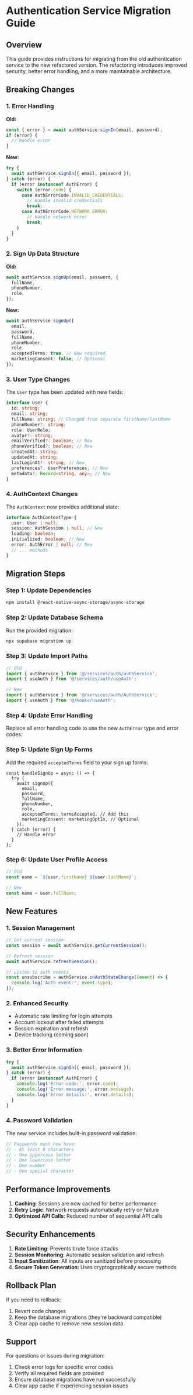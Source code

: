 # Authentication Service Migration Guide

## Overview

This guide provides instructions for migrating from the old authentication service to the new refactored version. The refactoring introduces improved security, better error handling, and a more maintainable architecture.

## Breaking Changes

### 1. Error Handling

**Old:**
```typescript
const { error } = await authService.signIn(email, password);
if (error) {
  // Handle error
}
```

**New:**
```typescript
try {
  await authService.signIn({ email, password });
} catch (error) {
  if (error instanceof AuthError) {
    switch (error.code) {
      case AuthErrorCode.INVALID_CREDENTIALS:
        // Handle invalid credentials
        break;
      case AuthErrorCode.NETWORK_ERROR:
        // Handle network error
        break;
    }
  }
}
```

### 2. Sign Up Data Structure

**Old:**
```typescript
await authService.signUp(email, password, {
  fullName,
  phoneNumber,
  role,
});
```

**New:**
```typescript
await authService.signUp({
  email,
  password,
  fullName,
  phoneNumber,
  role,
  acceptedTerms: true, // Now required
  marketingConsent: false, // Optional
});
```

### 3. User Type Changes

The `User` type has been updated with new fields:

```typescript
interface User {
  id: string;
  email: string;
  fullName: string; // Changed from separate firstName/lastName
  phoneNumber?: string;
  role: UserRole;
  avatar?: string;
  emailVerified?: boolean; // New
  phoneVerified?: boolean; // New
  createdAt: string;
  updatedAt: string;
  lastLoginAt?: string; // New
  preferences?: UserPreferences; // New
  metadata?: Record<string, any>; // New
}
```

### 4. AuthContext Changes

The `AuthContext` now provides additional state:

```typescript
interface AuthContextType {
  user: User | null;
  session: AuthSession | null; // New
  loading: boolean;
  initialized: boolean; // New
  error: AuthError | null; // New
  // ... methods
}
```

## Migration Steps

### Step 1: Update Dependencies

```bash
npm install @react-native-async-storage/async-storage
```

### Step 2: Update Database Schema

Run the provided migration:

```bash
npx supabase migration up
```

### Step 3: Update Import Paths

```typescript
// Old
import { authService } from '@/services/auth/authService';
import { useAuth } from '@/services/auth/useAuth';

// New
import { authService } from '@/services/auth/AuthService';
import { useAuth } from '@/hooks/useAuth';
```

### Step 4: Update Error Handling

Replace all error handling code to use the new `AuthError` type and error codes.

### Step 5: Update Sign Up Forms

Add the required `acceptedTerms` field to your sign up forms:

```tsx
const handleSignUp = async () => {
  try {
    await signUp({
      email,
      password,
      fullName,
      phoneNumber,
      role,
      acceptedTerms: termsAccepted, // Add this
      marketingConsent: marketingOptIn, // Optional
    });
  } catch (error) {
    // Handle error
  }
};
```

### Step 6: Update User Profile Access

```typescript
// Old
const name = `${user.firstName} ${user.lastName}`;

// New
const name = user.fullName;
```

## New Features

### 1. Session Management

```typescript
// Get current session
const session = await authService.getCurrentSession();

// Refresh session
await authService.refreshSession();

// Listen to auth events
const unsubscribe = authService.onAuthStateChange((event) => {
  console.log('Auth event:', event.type);
});
```

### 2. Enhanced Security

- Automatic rate limiting for login attempts
- Account lockout after failed attempts
- Session expiration and refresh
- Device tracking (coming soon)

### 3. Better Error Information

```typescript
try {
  await authService.signIn({ email, password });
} catch (error) {
  if (error instanceof AuthError) {
    console.log('Error code:', error.code);
    console.log('Error message:', error.message);
    console.log('Error details:', error.details);
  }
}
```

### 4. Password Validation

The new service includes built-in password validation:

```typescript
// Passwords must now have:
// - At least 8 characters
// - One uppercase letter
// - One lowercase letter
// - One number
// - One special character
```

## Performance Improvements

1. **Caching**: Sessions are now cached for better performance
2. **Retry Logic**: Network requests automatically retry on failure
3. **Optimized API Calls**: Reduced number of sequential API calls

## Security Enhancements

1. **Rate Limiting**: Prevents brute force attacks
2. **Session Monitoring**: Automatic session validation and refresh
3. **Input Sanitization**: All inputs are sanitized before processing
4. **Secure Token Generation**: Uses cryptographically secure methods

## Rollback Plan

If you need to rollback:

1. Revert code changes
2. Keep the database migrations (they're backward compatible)
3. Clear app cache to remove new session data

## Support

For questions or issues during migration:

1. Check error logs for specific error codes
2. Verify all required fields are provided
3. Ensure database migrations have run successfully
4. Clear app cache if experiencing session issues
